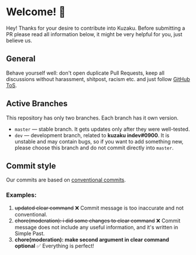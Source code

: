 # Welcome! 👋
Hey! Thanks for your desire to contribute into Kuzaku. Before submitting a PR please read all information below, it might be very helpful for you, just believe us.

## General
Behave yourself well: don't open duplicate Pull Requests, keep all discussions without harassment, shitpost, racism etc. and just follow [GitHub ToS](https://docs.github.com/en/github/site-policy/github-terms-of-service).

## Active Branches
This repository has only two branches. Each branch has it own version.

* `master` — stable branch. It gets updates only after they were well-tested.
* `dev` — development branch, related to **kuzaku indev#0900**. It is unstable and may contain bugs, so if you want to add something new, please choose this branch and do not commit directly into `master`.

## Commit style
Our commits are based on [conventional commits](https://conventionalcommits.org).

### Examples:
1. <strike>updated clear command</strike> ❌ Commit message is too inaccurate and not conventional.
2. <strike>chore(moderation): i did some changes to clear command</strike> ❌ Commit message does not include any useful information, and it's written in Simple Past.
3. **chore(moderation): make second argument in clear command optional** ✅ Everything is perfect!